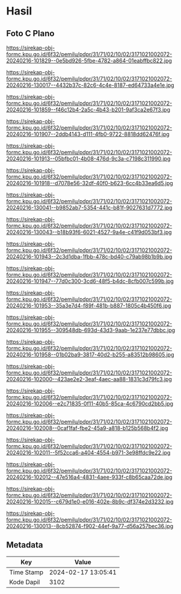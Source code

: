 # Hasil

## Foto C Plano

https://sirekap-obj-formc.kpu.go.id/6f32/pemilu/pdpr/31/71/02/10/02/3171021002072-20240216-101829--0e5bd926-5fbe-4782-a864-01eabffbc822.jpg

https://sirekap-obj-formc.kpu.go.id/6f32/pemilu/pdpr/31/71/02/10/02/3171021002072-20240216-130017--4432b37c-82c6-4c4e-8187-ed64733a4e1e.jpg

https://sirekap-obj-formc.kpu.go.id/6f32/pemilu/pdpr/31/71/02/10/02/3171021002072-20240216-101859--f46c12b4-2a5c-4b43-b201-9af3ca2e67f3.jpg

https://sirekap-obj-formc.kpu.go.id/6f32/pemilu/pdpr/31/71/02/10/02/3171021002072-20240216-101907--2ddb4143-d111-4fb0-9722-8818dd62476f.jpg

https://sirekap-obj-formc.kpu.go.id/6f32/pemilu/pdpr/31/71/02/10/02/3171021002072-20240216-101913--05bfbc01-4b08-476d-9c3a-c7198c311990.jpg

https://sirekap-obj-formc.kpu.go.id/6f32/pemilu/pdpr/31/71/02/10/02/3171021002072-20240216-101918--d7078e56-32df-40f0-b623-6cc4b33ea6d5.jpg

https://sirekap-obj-formc.kpu.go.id/6f32/pemilu/pdpr/31/71/02/10/02/3171021002072-20240216-130041--b9852ab7-5354-441c-b81f-9027631d7772.jpg

https://sirekap-obj-formc.kpu.go.id/6f32/pemilu/pdpr/31/71/02/10/02/3171021002072-20240216-130043--b18b93f6-6021-4527-9a4e-c41f9d053bf3.jpg

https://sirekap-obj-formc.kpu.go.id/6f32/pemilu/pdpr/31/71/02/10/02/3171021002072-20240216-101943--2c3d1dba-1fbb-478c-bd40-c79ab98b1b9b.jpg

https://sirekap-obj-formc.kpu.go.id/6f32/pemilu/pdpr/31/71/02/10/02/3171021002072-20240216-101947--77d0c300-3cd6-48f5-b4dc-8cfb007c599b.jpg

https://sirekap-obj-formc.kpu.go.id/6f32/pemilu/pdpr/31/71/02/10/02/3171021002072-20240216-101953--35a3e7d4-f89f-481b-b887-1805c4b450f6.jpg

https://sirekap-obj-formc.kpu.go.id/6f32/pemilu/pdpr/31/71/02/10/02/3171021002072-20240216-101955--309548db-693d-43d3-9aab-1e237e77dbbc.jpg

https://sirekap-obj-formc.kpu.go.id/6f32/pemilu/pdpr/31/71/02/10/02/3171021002072-20240216-101958--01b02ba9-3817-40d2-b255-a83512b98605.jpg

https://sirekap-obj-formc.kpu.go.id/6f32/pemilu/pdpr/31/71/02/10/02/3171021002072-20240216-102000--423ae2e2-3eaf-4aec-aa88-1831c3d79fc3.jpg

https://sirekap-obj-formc.kpu.go.id/6f32/pemilu/pdpr/31/71/02/10/02/3171021002072-20240216-102006--e2c71835-0f11-40b5-85ca-4c6790cd2bb5.jpg

https://sirekap-obj-formc.kpu.go.id/6f32/pemilu/pdpr/31/71/02/10/02/3171021002072-20240216-102008--0caf1faf-fbe2-45a9-a818-b125b568b4f2.jpg

https://sirekap-obj-formc.kpu.go.id/6f32/pemilu/pdpr/31/71/02/10/02/3171021002072-20240216-102011--5f52cca6-a404-4554-b971-3e98ffdc9e22.jpg

https://sirekap-obj-formc.kpu.go.id/6f32/pemilu/pdpr/31/71/02/10/02/3171021002072-20240216-102012--47e516a4-4831-4aee-933f-c8b65caa72de.jpg

https://sirekap-obj-formc.kpu.go.id/6f32/pemilu/pdpr/31/71/02/10/02/3171021002072-20240216-102015--c679d1e0-e016-402e-8b9c-df374e2d3232.jpg

https://sirekap-obj-formc.kpu.go.id/6f32/pemilu/pdpr/31/71/02/10/02/3171021002072-20240216-130013--8cb52874-f902-44ef-9a77-d56a257bec36.jpg


## Metadata

| Key        | Value               |
| ---------- | ------------------- |
| Time Stamp | 2024-02-17 13:05:41 |
| Kode Dapil | 3102                |




